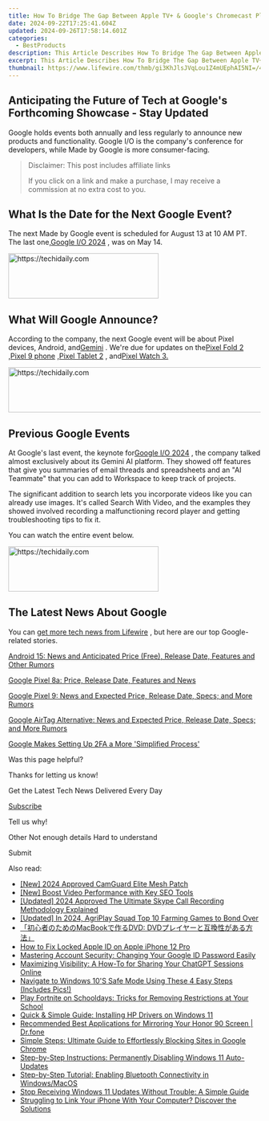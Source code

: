 ```yaml
---
title: How To Bridge The Gap Between Apple TV+ & Google's Chromecast Platform
date: 2024-09-22T17:25:41.604Z
updated: 2024-09-26T17:58:14.601Z
categories:
  - BestProducts
description: This Article Describes How To Bridge The Gap Between Apple TV+ & Google's Chromecast Platform
excerpt: This Article Describes How To Bridge The Gap Between Apple TV+ & Google's Chromecast Platform
thumbnail: https://www.lifewire.com/thmb/gi3KhJlsJVqLou1Z4mUEphAI5NI=/400x300/filters:no_upscale():max_bytes(150000):strip_icc():format(webp)/castappletvtochromecast-6b67fdcde0f04379bee6944ea0700fd2.jpg
---
```


## Anticipating the Future of Tech at Google's Forthcoming Showcase - Stay Updated
 Google holds events both annually and less regularly to announce new products and functionality. Google I/O is the company's conference for developers, while Made by Google is more consumer-facing.

>  Disclaimer: This post includes affiliate links
>
>  If you click on a link and make a purchase, I may receive a commission at no extra cost to you.
>

## What Is the Date for the Next Google Event?

 The next Made by Google event is scheduled for August 13 at 10 AM PT. The last one,[Google I/O 2024](https://www.lifewire.com/google-io-5097160) , was on May 14.

<!-- affiliate ads begin -->
<a href="https://aligracehair.sjv.io/c/5597632/1918679/19272" target="_top" id="1918679">
  <img src="//a.impactradius-go.com/display-ad/19272-1918679" border="0" alt="https://techidaily.com" width="300" height="90"/>
</a>
<img height="0" width="0" src="https://aligracehair.sjv.io/i/5597632/1918679/19272" style="position:absolute;visibility:hidden;" border="0" />
<!-- affiliate ads end -->

## What Will Google Announce?

 According to the company, the next Google event will be about Pixel devices, Android, and[Gemini](https://www.lifewire.com/what-is-google-bard-7151624) . We're due for updates on the[Pixel Fold 2](https://www.lifewire.com/google-pixel-fold-2-8625299) ,[Pixel 9 phone](https://www.lifewire.com/google-pixel-9-8630767) ,[Pixel Tablet 2](https://www.lifewire.com/google-pixel-tablet-2-8600572) , and[Pixel Watch 3.](https://www.lifewire.com/google-pixel-watch-3-8431024)

<!-- affiliate ads begin -->
<a href="https://unicoeye.pxf.io/c/5597632/2134244/18498" target="_top" id="2134244">
  <img src="//a.impactradius-go.com/display-ad/18498-2134244" border="0" alt="https://techidaily.com" width="728" height="90"/>
</a>
<img height="0" width="0" src="https://unicoeye.pxf.io/i/5597632/2134244/18498" style="position:absolute;visibility:hidden;" border="0" />
<!-- affiliate ads end -->

## Previous Google Events

 At Google's last event, the keynote for[Google I/O 2024](https://www.lifewire.com/google-io-5097160) , the company talked almost exclusively about its Gemini AI platform. They showed off features that give you summaries of email threads and spreadsheets and an "AI Teammate" that you can add to Workspace to keep track of projects.

 The significant addition to search lets you incorporate videos like you can already use images. It's called Search With Video, and the examples they showed involved recording a malfunctioning record player and getting troubleshooting tips to fix it.

 You can watch the entire event below.

<!-- affiliate ads begin -->
<a href="https://aligracehair.sjv.io/c/5597632/1972665/19272" target="_top" id="1972665">
  <img src="//a.impactradius-go.com/display-ad/19272-1972665" border="0" alt="https://techidaily.com" width="300" height="90"/>
</a>
<img height="0" width="0" src="https://aligracehair.sjv.io/i/5597632/1972665/19272" style="position:absolute;visibility:hidden;" border="0" />
<!-- affiliate ads end -->

## The Latest News About Google

 You can [get more tech news from Lifewire](https://www.lifewire.com/news-4795879) , but here are our top Google-related stories.

[Android 15: News and Anticipated Price (Free), Release Date, Features and Other Rumors](https://www.lifewire.com/android-15-7547471)

[Google Pixel 8a: Price, Release Date, Features and News](https://www.lifewire.com/google-pixel-8a-8613233)

[Google Pixel 9: News and Expected Price, Release Date, Specs; and More Rumors](https://www.lifewire.com/google-pixel-9-8630767)

[Google AirTag Alternative: News and Expected Price, Release Date, Specs; and More Rumors](https://www.lifewire.com/google-airtag-news-and-rumors-7371492)

[Google Makes Setting Up 2FA a More 'Simplified Process'](https://www.lifewire.com/google-simplified-setting-up-2fa-8644128)

Was this page helpful?

Thanks for letting us know!

 Get the Latest Tech News Delivered Every Day

[Subscribe](https://www.lifewire.com/#)

Tell us why!

 Other  Not enough details  Hard to understand

 Submit

<ins class="adsbygoogle"
     style="display:block"
     data-ad-format="autorelaxed"
     data-ad-client="ca-pub-7571918770474297"
     data-ad-slot="1223367746"></ins>

<ins class="adsbygoogle"
     style="display:block"
     data-ad-client="ca-pub-7571918770474297"
     data-ad-slot="8358498916"
     data-ad-format="auto"
     data-full-width-responsive="true"></ins>

<span class="atpl-alsoreadstyle">Also read:</span>
<div><ul>
<li><a href="https://screen-activity-recording.techidaily.com/new-2024-approved-camguard-elite-mesh-patch/"><u>[New] 2024 Approved CamGuard Elite Mesh Patch</u></a></li>
<li><a href="https://youtube-videos.techidaily.com/new-boost-video-performance-with-key-seo-tools/"><u>[New] Boost Video Performance with Key SEO Tools</u></a></li>
<li><a href="https://visual-screen-recording.techidaily.com/updated-2024-approved-the-ultimate-skype-call-recording-methodology-explained/"><u>[Updated] 2024 Approved The Ultimate Skype Call Recording Methodology Explained</u></a></li>
<li><a href="https://screen-sharing-recording.techidaily.com/updated-in-2024-agriplay-squad-top-10-farming-games-to-bond-over/"><u>[Updated] In 2024, AgriPlay Squad Top 10 Farming Games to Bond Over</u></a></li>
<li><a href="https://blog-min.techidaily.com/macbookdvd-dvd/"><u>「初心者のためのMacBookで作るDVD: DVDプレイヤーと互換性がある方法」</u></a></li>
<li><a href="https://apple-account.techidaily.com/how-to-fix-locked-apple-id-on-apple-iphone-12-pro-by-drfone-ios/"><u>How to Fix Locked Apple ID on Apple iPhone 12 Pro</u></a></li>
<li><a href="https://technical-tips.techidaily.com/mastering-account-security-changing-your-google-id-password-easily/"><u>Mastering Account Security: Changing Your Google ID Password Easily</u></a></li>
<li><a href="https://tech-revival.techidaily.com/maximizing-visibility-a-how-to-for-sharing-your-chatgpt-sessions-online/"><u>Maximizing Visibility: A How-To for Sharing Your ChatGPT Sessions Online</u></a></li>
<li><a href="https://technical-tips.techidaily.com/navigate-to-windows-10s-safe-mode-using-these-4-easy-steps-includes-pics/"><u>Navigate to Windows 10'S Safe Mode Using These 4 Easy Steps (Includes Pics!)</u></a></li>
<li><a href="https://technical-tips.techidaily.com/play-fortnite-on-schooldays-tricks-for-removing-restrictions-at-your-school/"><u>Play Fortnite on Schooldays: Tricks for Removing Restrictions at Your School</u></a></li>
<li><a href="https://technical-tips.techidaily.com/quick-and-simple-guide-installing-hp-drivers-on-windows-11/"><u>Quick & Simple Guide: Installing HP Drivers on Windows 11</u></a></li>
<li><a href="https://screen-mirror.techidaily.com/recommended-best-applications-for-mirroring-your-honor-90-screen-drfone-by-drfone-android/"><u>Recommended Best Applications for Mirroring Your Honor 90 Screen | Dr.fone</u></a></li>
<li><a href="https://technical-tips.techidaily.com/simple-steps-ultimate-guide-to-effortlessly-blocking-sites-in-google-chrome/"><u>Simple Steps: Ultimate Guide to Effortlessly Blocking Sites in Google Chrome</u></a></li>
<li><a href="https://technical-tips.techidaily.com/step-by-step-instructions-permanently-disabling-windows-11-auto-updates/"><u>Step-by-Step Instructions: Permanently Disabling Windows 11 Auto-Updates</u></a></li>
<li><a href="https://technical-tips.techidaily.com/step-by-step-tutorial-enabling-bluetooth-connectivity-in-windowsmacos/"><u>Step-by-Step Tutorial: Enabling Bluetooth Connectivity in Windows/MacOS</u></a></li>
<li><a href="https://technical-tips.techidaily.com/stop-receiving-windows-11-updates-without-trouble-a-simple-guide/"><u>Stop Receiving Windows 11 Updates Without Trouble: A Simple Guide</u></a></li>
<li><a href="https://fox-that.techidaily.com/1721461992906-struggling-to-link-your-iphone-with-your-computer-discover-the-solutions/"><u>Struggling to Link Your iPhone With Your Computer? Discover the Solutions</u></a></li>
</ul></div>

